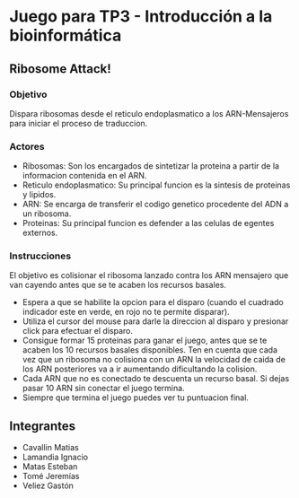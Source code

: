 # Juego para TP3 - Introducción a la bioinformática

## Ribosome Attack!

### Objetivo
Dispara ribosomas desde el reticulo endoplasmatico a los ARN-Mensajeros para iniciar el proceso de traduccion.

### Actores
- Ribosomas: Son los encargados de sintetizar la proteina a partir de la informacion contenida en el ARN.
- Reticulo endoplasmatico: Su principal funcion es la sintesis de proteinas y lipidos.
- ARN: Se encarga de transferir el codigo genetico procedente del ADN a un ribosoma.
- Proteinas: Su principal funcion es defender a las celulas de egentes externos.

### Instrucciones
El objetivo es colisionar el ribosoma lanzado contra los ARN mensajero que van cayendo antes que se te acaben los recursos basales.
- Espera a que se habilite la opcion para el disparo (cuando el cuadrado indicador este en verde, en rojo no te permite disparar).
- Utiliza el cursor del mouse para darle la direccion al disparo y presionar click para efectuar el disparo.
- Consigue formar 15 proteinas para ganar el juego, antes que se te acaben los 10 recursos basales disponibles. Ten en cuenta que cada vez que un ribosoma no colisiona con un ARN la velocidad de caida de los ARN posteriores va a ir aumentando dificultando la colision.
- Cada ARN que no es conectado te descuenta un recurso basal. Si dejas pasar 10 ARN sin conectar el juego termina.
- Siempre que termina el juego puedes ver tu puntuacion final.

## Integrantes
- Cavallin Matias
- Lamandia Ignacio
- Matas Esteban
- Tomé Jeremías
- Veliez Gastón
